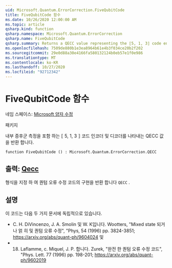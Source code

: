 ```yaml
---
uid: Microsoft.Quantum.ErrorCorrection.FiveQubitCode
title: FiveQubitCode 함수
ms.date: 10/26/2020 12:00:00 AM
ms.topic: article
qsharp.kind: function
qsharp.namespace: Microsoft.Quantum.ErrorCorrection
qsharp.name: FiveQubitCode
qsharp.summary: Returns a QECC value representing the ⟦5, 1, 3⟧ code encoder and decoder with in-place syndrome measurement.
ms.openlocfilehash: 7509de880b1e3ea8964b61e4b3f034ce20b2f202
ms.sourcegitcommit: 29e0d88a30e4166fa580132124b0eb57e1f0e986
ms.translationtype: MT
ms.contentlocale: ko-KR
ms.lasthandoff: 10/27/2020
ms.locfileid: "92712342"
---
```

# <a name="fivequbitcode-function"></a>FiveQubitCode 함수

네임 스페이스: [Microsoft 양자 수정](xref:Microsoft.Quantum.ErrorCorrection)

패키지 [](https://nuget.org/packages/)


내부 증후군 측정을 포함 하는 ⟦ 5, 1, 3 ⟧ 코드 인코더 및 디코더를 나타내는 QECC 값을 반환 합니다.

```qsharp
function FiveQubitCode () : Microsoft.Quantum.ErrorCorrection.QECC
```


## <a name="output--qecc"></a>출력: [Qecc](xref:Microsoft.Quantum.ErrorCorrection.QECC)

형식을 지정 하 여 퀀텀 오류 수정 코드의 구현을 반환 합니다 `QECC` .

## <a name="remarks"></a>설명

이 코드는 다음 두 가지 문서에 독립적으로 있습니다.

- C. H. DiVincenzo, J. A. Smolin 및 W. K입니다. Wootters, "Mixed state 되거나 얽 히 및 퀀텀 오류 수정", "Phys, 54 (1996) pp. 3824-3851; https://arxiv.org/abs/quant-ph/9604024 및
- 18. Laflamme, c. Miquel, J. P. 합니다. Zurek, "완전 한 퀀텀 오류 수정 코드", "Phys. Lett. 77 (1996) pp. 198-201; https://arxiv.org/abs/quant-ph/9602019